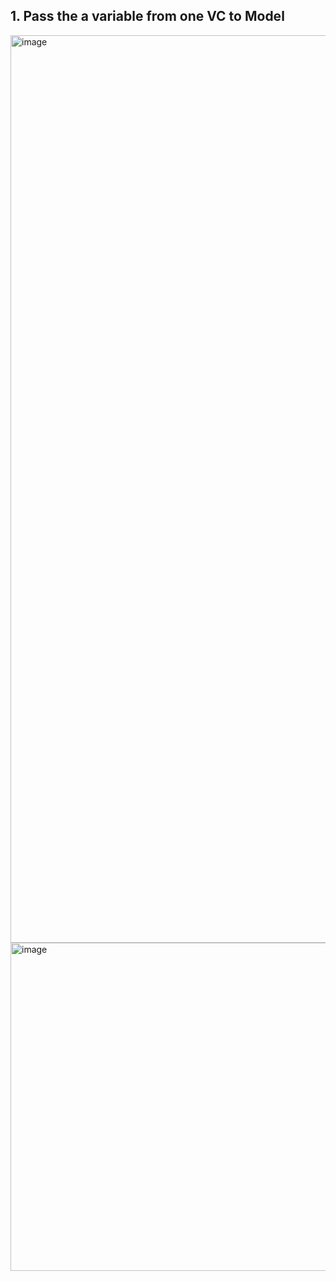 ## 1. Pass the a variable from one VC to Model
<img width="1452" alt="image" src="https://github.com/jasonfangmagic/ByteCoin-iOS13/assets/87825019/d2a29f55-b296-4d4d-80f4-64d03cc6acb5">
<img width="525" alt="image" src="https://github.com/jasonfangmagic/ByteCoin-iOS13/assets/87825019/879348be-b333-4f63-9890-34f447012298">

